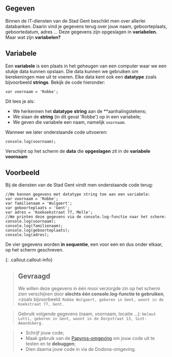 ## Gegeven

Binnen de IT-diensten van de Stad Gent beschikt men over allerlei databanken. Daarin vind je gegevens terug over jouw naam, geboorteplaats, geboortedatum, adres ... Deze gegevens zijn opgeslagen in **variabelen.** Maar wat zijn **variabelen?**


## Variabele

Een **variabele** is een plaats in het geheugen van een computer waar we een stukje data kunnen opslaan. Die data kunnen we gebruiken om berekeningen mee uit te voeren. Elke data kent ook een **datatype** zoals bijvoorbeeld **strings**. Bekijk de code hieronder: 

```
var voornaam = 'Robbe'; 
```
Dit lees je als: 

* We herkennen het **datatype** **string** aan de **aanhalingstekens; 
* We slaan de **string** (in dit geval 'Robbe') op in een variabele; 
* We geven die variabele een naam, namelijk `voornaam`. 

Wanneer we later onderstaande code uitvoeren: 
```
console.log(voornaam); 
```
Verschijnt op het scherm de **data** die **opgeslagen** zit in de **variabele voornaam**

## Voorbeeld
Bij de diensten van de Stad Gent vindt men onderstaande code terug: 
```
//We kennen gegevens met datatype string toe aan een variabele: 
var voornaam = 'Robbe'; 
var familienaam = 'Wulgaert'; 
var geboorteplaats = 'Gent'; 
var adres = 'Koekoekstraat 77, Melle'; 
//We printen deze gegevens via de console.log-functie naar het scherm:
console.log(voornaam);
console.log(familienaam);
console.log(geboorteplaats);
console.log(adres); 
```
De vier gegevens worden **in sequentie**, een voor een en dus onder elkaar, op het scherm geschreven. 

{: .callout.callout-info}
>## Gevraagd
>We willen deze gegevens in één mooi verzorgde zin op het scherm zien verschijnen door **slechts één console.log-functie te gebruiken**, >zoals bijvoorbeeld: 
>`Robbe Wulgaert, geboren in Gent, woont in de Koekstraat 77, Gent.`


>Gebruik volgende gegevens (naam, voornaam, locatie ...):
>`Helmut Lotti, geboren in Gent, woont in de Dorpstraat 13, Sint-Amandsberg.` 


>* Schrijf jouw code; 
>* Maak gebruik van de [Papyros-omgeving](https://papyros.dodona.be/?locale=nl&language=JavaScript) om jouw code uit te testen en te **debuggen**; 
>* Dien daarna jouw code in via de Dodona-omgeving. 
